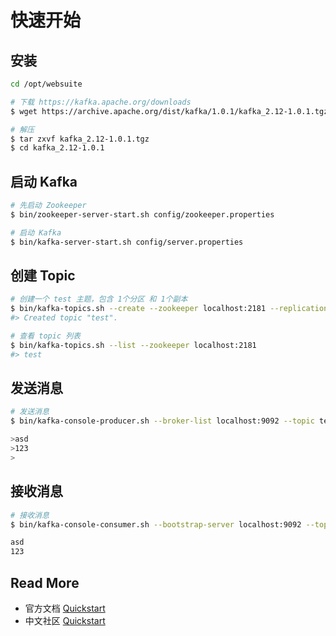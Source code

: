 # 快速开始

## 安装

```bash 
cd /opt/websuite

# 下载 https://kafka.apache.org/downloads
$ wget https://archive.apache.org/dist/kafka/1.0.1/kafka_2.12-1.0.1.tgz

# 解压
$ tar zxvf kafka_2.12-1.0.1.tgz
$ cd kafka_2.12-1.0.1
```

## 启动 Kafka

```bash
# 先启动 Zookeeper
$ bin/zookeeper-server-start.sh config/zookeeper.properties

# 启动 Kafka
$ bin/kafka-server-start.sh config/server.properties
```

## 创建 Topic

```bash
# 创建一个 test 主题，包含 1个分区 和 1个副本
$ bin/kafka-topics.sh --create --zookeeper localhost:2181 --replication-factor 1 --partitions 1 --topic test
#> Created topic "test".

# 查看 topic 列表
$ bin/kafka-topics.sh --list --zookeeper localhost:2181
#> test
```

## 发送消息

```bash
# 发送消息
$ bin/kafka-console-producer.sh --broker-list localhost:9092 --topic test

>asd
>123
>


```

## 接收消息

```bash
# 接收消息
$ bin/kafka-console-consumer.sh --bootstrap-server localhost:9092 --topic test --from-beginning

asd
123

```



## Read More

- 官方文档 [Quickstart](http://kafka.apache.org/quickstart)
- 中文社区 [Quickstart](http://kafka.apachecn.org/quickstart.html)

